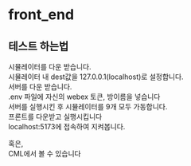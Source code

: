 # front_end



## 테스트 하는법
  시뮬레이터를 다운 받습니다.   
  시뮬레이터 내 dest값을 127.0.0.1(localhost)로 설정합니다.  
  서버를 다운 받습니다.   
  .env 파일에 자신의 webex 토큰, 방이름을 넣습니다   
  서버를 실행시킨 후 시뮬레이터를 9개 모두 가동합니다.   
  프론트를 다운받고 실행시킵니다    
  localhost:5173에 접속하여 지켜봅니다.    
       
  혹은,    
  CML에서 볼 수 있습니다    
   
